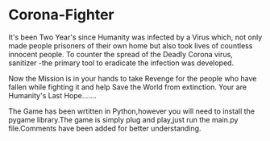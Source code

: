 # Corona-Fighter

It's been Two Year's since Humanity was infected by a Virus which, not only made people prisoners of their own home but also took lives of countless innocent people.
To counter the spread of the Deadly Corona virus, sanitizer -the primary tool to eradicate the infection was developed.


Now the Mission is in your hands to take Revenge for the people who have fallen while fighting it and help Save the World from extinction.
Your are Humanity's Last Hope.......




The Game has been wrtitten in Python,however you will need to install the pygame library.The game is simply plug and play,just run the main.py file.Comments have been added for better understanding.

